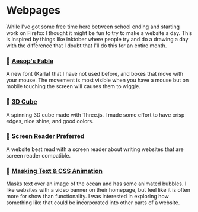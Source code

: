# Webpages

While I've got some free time here between school ending and starting
work on Firefox I thought it might be fun to try to make a website a
day. This is inspired by things like inktober where people try and do
a drawing a day with the difference that I doubt that I'll do this for
an entire month.

### 🐁 [Aesop's Fable](static/aesop.html)
A new font (Karla) that I have not used before, and boxes that move
with your mouse. The movement is most visible when you have a mouse
but on mobile touching the screen will causes them to wiggle.
### 🕋 [3D Cube](static/three.html)
A spinning 3D cube made with Three.js. I made some effort to have
crisp edges, nice shine, and good colors.
### 👀 [Screen Reader Preferred](static/reader.html)
A website best read with a screen reader about writing websites that
are screen reader compatible.
### 	🌊 [Masking Text & CSS Animation](static/text-background-image.html)
Masks text over an image of the ocean and has some animated bubbles. I
like websites with a video banner on their homepage, but feel like it
is often more for show than functionality. I was interested in
exploring how something like that could be incorporated into other
parts of a website.
